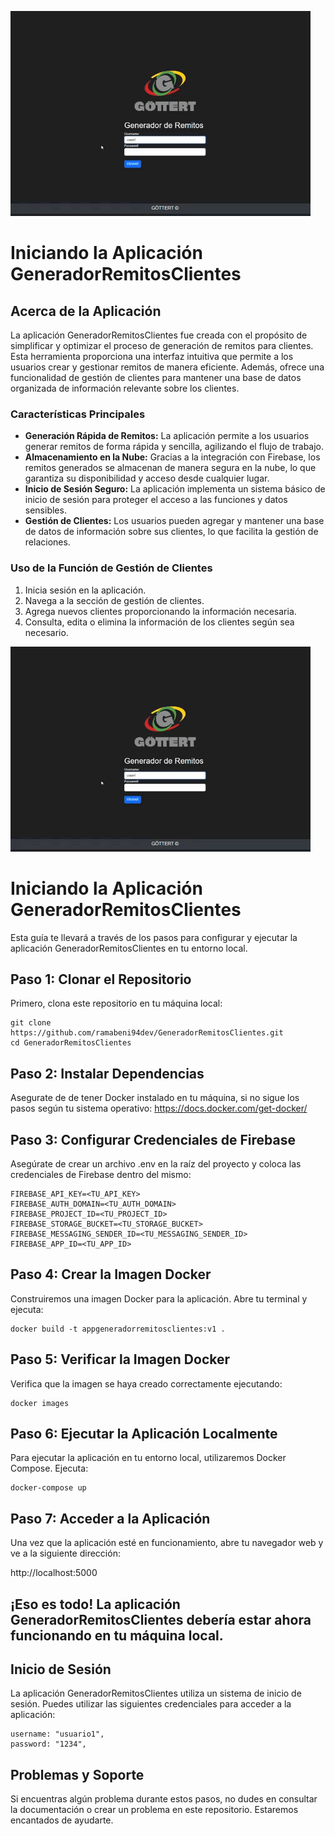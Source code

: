 ﻿![Ejemplo de GIF](./giphy.gif)

# Iniciando la Aplicación GeneradorRemitosClientes

## Acerca de la Aplicación

La aplicación GeneradorRemitosClientes fue creada con el propósito de simplificar y optimizar el proceso de generación de remitos para clientes. Esta herramienta proporciona una interfaz intuitiva que permite a los usuarios crear y gestionar remitos de manera eficiente. Además, ofrece una funcionalidad de gestión de clientes para mantener una base de datos organizada de información relevante sobre los clientes.

### Características Principales

- **Generación Rápida de Remitos:** La aplicación permite a los usuarios generar remitos de forma rápida y sencilla, agilizando el flujo de trabajo.
- **Almacenamiento en la Nube:** Gracias a la integración con Firebase, los remitos generados se almacenan de manera segura en la nube, lo que garantiza su disponibilidad y acceso desde cualquier lugar.
- **Inicio de Sesión Seguro:** La aplicación implementa un sistema básico de inicio de sesión para proteger el acceso a las funciones y datos sensibles.
- **Gestión de Clientes:** Los usuarios pueden agregar y mantener una base de datos de información sobre sus clientes, lo que facilita la gestión de relaciones.

### Uso de la Función de Gestión de Clientes

1. Inicia sesión en la aplicación.
2. Navega a la sección de gestión de clientes.
3. Agrega nuevos clientes proporcionando la información necesaria.
4. Consulta, edita o elimina la información de los clientes según sea necesario.

![Ejemplo de GIF](./giphy.gif)

# Iniciando la Aplicación GeneradorRemitosClientes

Esta guía te llevará a través de los pasos para configurar y ejecutar la aplicación GeneradorRemitosClientes en tu entorno local.

## Paso 1: Clonar el Repositorio

Primero, clona este repositorio en tu máquina local:

```shell
git clone https://github.com/ramabeni94dev/GeneradorRemitosClientes.git
cd GeneradorRemitosClientes
```
## Paso 2: Instalar Dependencias

Asegurate de de tener Docker instalado en tu máquina, si no sigue los pasos según tu sistema operativo: 
https://docs.docker.com/get-docker/

## Paso 3: Configurar Credenciales de Firebase

Asegúrate de crear un archivo .env en la raíz del proyecto y coloca las credenciales de Firebase dentro del mismo:
```plaintext
FIREBASE_API_KEY=<TU_API_KEY>
FIREBASE_AUTH_DOMAIN=<TU_AUTH_DOMAIN>
FIREBASE_PROJECT_ID=<TU_PROJECT_ID>
FIREBASE_STORAGE_BUCKET=<TU_STORAGE_BUCKET>
FIREBASE_MESSAGING_SENDER_ID=<TU_MESSAGING_SENDER_ID>
FIREBASE_APP_ID=<TU_APP_ID>
```
## Paso 4: Crear la Imagen Docker

Construiremos una imagen Docker para la aplicación. Abre tu terminal y ejecuta:
```shell
docker build -t appgeneradorremitosclientes:v1 .
```
## Paso 5: Verificar la Imagen Docker

Verifica que la imagen se haya creado correctamente ejecutando:
```shell
docker images
```
## Paso 6: Ejecutar la Aplicación Localmente

Para ejecutar la aplicación en tu entorno local, utilizaremos Docker Compose. Ejecuta:
```shell
docker-compose up
```
## Paso 7: Acceder a la Aplicación

Una vez que la aplicación esté en funcionamiento, abre tu navegador web y ve a la siguiente dirección:

http://localhost:5000

## ¡Eso es todo! La aplicación GeneradorRemitosClientes debería estar ahora funcionando en tu máquina local.

## Inicio de Sesión

La aplicación GeneradorRemitosClientes utiliza un sistema de inicio de sesión. Puedes utilizar las siguientes credenciales para acceder a la aplicación:
```plaintext
username: "usuario1",
password: "1234",
```
## Problemas y Soporte

Si encuentras algún problema durante estos pasos, no dudes en consultar la documentación o crear un problema en este repositorio. Estaremos encantados de ayudarte.
